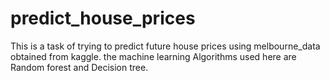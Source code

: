 # predict_house_prices
This is a task of trying to predict future house prices using melbourne_data obtained from kaggle.
the machine learning Algorithms used here are Random forest and Decision tree.

